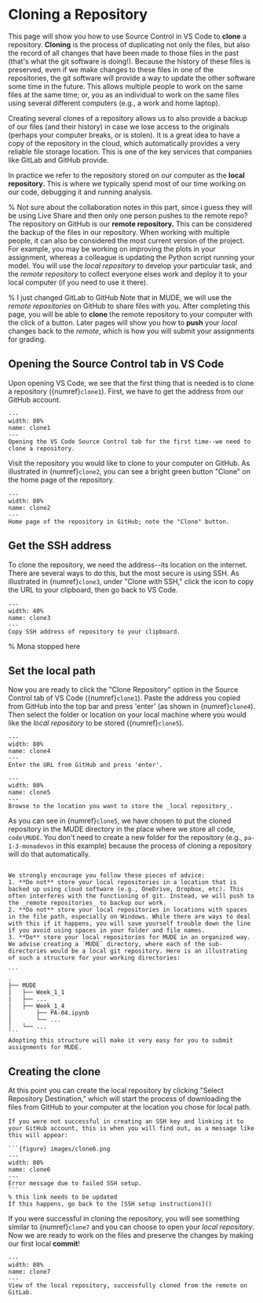 # Cloning a Repository

This page will show you how to use Source Control in VS Code to **clone** a repository. **Cloning** is the process of duplicating not only the files, but also the record of all changes that have been made to those files in the past (that's what the git software is doing!). Because the history of these files is preserved, even if we make changes to these files in one of the repositories, the git software will provide a way to update the other software some time in the future. This allows multiple people to work on the same files at the same time; or, you as an individual to work on the same files using several different computers (e.g., a work and home laptop).

Creating several clones of a repository allows us to also provide a backup of our files (and their history) in case we lose access to the originals (perhaps your computer breaks, or is stolen). It is a great idea to have a copy of the repository in the cloud, which automatically provides a very reliable file storage location. This is one of the key services that companies like GitLab and GitHub provide. 

In practice we refer to the repository stored on our computer as the **local repository.** This is where we typically spend most of our time working on our code, debugging it and running analysis.

% Not sure about the collaboration notes in this part, since i guess they will be using Live Share and then only one person pushes to the remote repo?
The repository on GitHub is our **remote repository.** This can be considered the backup of the files in our repository. When working with multiple people, it can also be considered the most current version of the project. For example, you may be working on improving the plots in your assignment, whereas a colleague is updating the Python script running your model. You will use the _local repository_ to develop your particular task, and the _remote repository_ to collect everyone elses work and deploy it to your local computer (if you need to use it there).

% I just changed GitLab to GitHub
Note that in MUDE, we will use the _remote repositories_ on GitHub to share files with you. After completing this page, you will be able to **clone** the remote repository to your computer with the click of a button. Later pages will show you how to **push** your _local_ changes back to the _remote_, which is how you will submit your assignments for grading.

## Opening the Source Control tab in VS Code

Upon opening VS Code, we see that the first thing that is needed is to clone a repository ({numref}`clone1`). First, we have to get the address from our GitHub account.

```{figure} images/clone1.png
---
width: 80%
name: clone1
---
Opening the VS Code Source Control tab for the first time--we need to clone a repository.
```

Visit the repository you would like to clone to your computer on GitHub. As illustrated in {numref}`clone2`, you can see a bright green button "Clone" on the home page of the repository.

```{figure} images/clone2.png
---
width: 80%
name: clone2
---
Home page of the repository in GitHub; note the "Clone" button.
```

## Get the SSH address

To clone the repository, we need the address--its location on the internet. There are several ways to do this, but the most secure is using SSH. As illustrated in {numref}`clone3`, under "Clone with SSH," click the icon to copy the URL to your clipboard, then go back to VS Code.

```{figure} images/clone3.png
---
width: 40%
name: clone3
---
Copy SSH address of repository to your clipboard.
```

% Mona stopped here
## Set the local path

Now you are ready to click the "Clone Repository" option in the Source Control tab of VS Code ({numref}`clone1`). Paste the address you copied from GitHub into the top bar and press 'enter' (as shown in {numref}`clone4`). Then select the folder or location on your local machine where you would like the _local repository_ to be stored ({numref}`clone5`).

```{figure} images/clone4.png
---
width: 80%
name: clone4
---
Enter the URL from GitHub and press 'enter'.
```

```{figure} images/clone5.png
---
width: 80%
name: clone5
---
Browse to the location you want to store the _local repository_.
```

As you can see in {numref}`clone5`, we have chosen to put the cloned repository in the MUDE directory in the place where we store all code, `code\MUDE`. You don't need to create a new folder for the repository (e.g., `pa-1-3-monadevos` in this example) because the process of cloning a repository will do that automatically. 


`````{admonition} Where to put your local repositories

We strongly encourage you follow these pieces of advice:
1. **Do not** store your local repositories in a location that is backed up using cloud software (e.g., OneDrive, Dropbox, etc). This often interferes with the functioning of git. Instead, we will push to the _remote repositories_ to backup our work.
2. **Do not** store your local repositories in locations with spaces in the file path, especially on Windows. While there are ways to deal with this if it happens, you will save yourself trouble down the line if you avoid using spaces in your folder and file names.
3. **Do** store your local repositories for MUDE in an organized way. We advise creating a `MUDE` directory, where each of the sub-directories would be a local git repository. Here is an illustrating of such a structure for your working directories:

```
.
├── MUDE
|   ├── Week_1_1
|   ├── ...
|   ├── Week_1_4
│       ├── PA-04.ipynb
│       └── ...
│   └── ...
```
Adopting this structure will make it very easy for you to submit assignments for MUDE.
`````

## Creating the clone

At this point you can create the local repository by clicking "Select Repository Destination," which will start the process of downloading the files from GitHub to your computer at the location you chose for local path.

`````{note}
If you were not successful in creating an SSH key and linking it to your GitHub account, this is when you will find out, as a message like this will appear:

```{figure} images/clone6.png
---
width: 80%
name: clone6
---
Error message due to failed SSH setup.
```
% this link needs to be updated
If this happens, go back to the [SSH setup instructions]()
`````

If you were successful in cloning the repository, you will see something similar to {numref}`clone7` and you can choose to open your _local repository_. Now we are ready to work on the files and preserve the changes by making our first local **commit**!

```{figure} images/clone7.png
---
width: 80%
name: clone7
---
View of the local repository, successfully cloned from the remote on GitLab.
```
